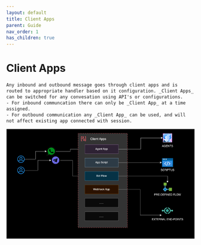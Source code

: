 ```yaml
---
layout: default
title: Client Apps
parent: Guide
nav_order: 1
has_children: true
---
```

# Client Apps
    Any inbound and outbound message goes through client apps and is routed to appropriate handler based on it configuration. _Client Apps_ can be switched for any convesation using API's or configurations.
    - For inbound communcation there can only be _Client App_ at a time assigned.
    - For outbound communication any _Client App_ can be used, and will not affect existing app connected with session.

  <img width="725" alt="Screenshot 2022-01-29 at 8 09 51 PM" src="/content/static//design/data-flow.png">